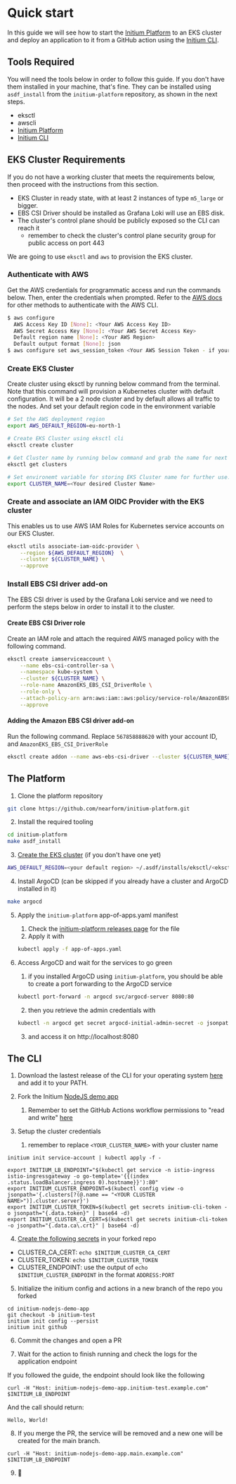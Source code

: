 # Quick start

In this guide we will see how to start the [Initium Platform](https://github.com/nearform/initium-platform) to an EKS cluster and deploy an application to it from a GitHub action using the [Initium CLI](https://github.com/nearform/initium-cli).

## Tools Required

You will need the tools below in order to follow this guide. If you don't have them installed in your machine, that's fine. They can be installed using `asdf_install` from the `initium-platform` repository, as shown in the next steps.

- eksctl
- awscli
- [Initium Platform](https://github.com/nearform/initium-platform)
- [Initium CLI](https://github.com/nearform/initium-cli)


## EKS Cluster Requirements

If you do not have a working cluster that meets the requirements below, then proceed with the instructions from this section.

- EKS Cluster in ready state, with at least 2 instances of type `m5_large` or bigger. 
- EBS CSI Driver should be installed as Grafana Loki will use an EBS disk.
- The cluster's control plane should be publicly exposed so the CLI can reach it
  - remember to check the cluster's control plane security group for public access on port 443

We are going to use `eksctl` and `aws` to provision the EKS cluster.

### Authenticate with AWS

Get the AWS credentials for programmatic access and run the commands below. Then, enter the credentials when prompted. Refer to the [AWS docs](https://docs.aws.amazon.com/cli/latest/userguide/getting-started-quickstart.html) for other methods to authenticate with the AWS CLI.

```bash
$ aws configure
  AWS Access Key ID [None]: <Your AWS Access Key ID>
  AWS Secret Access Key [None]: <Your AWS Secret Access Key>
  Default region name [None]: <Your AWS Region>
  Default output format [None]: json
$ aws configure set aws_session_token <Your AWS Session Token - if your organization uses them>

```

### Create EKS Cluster

Create cluster using eksctl by running below command from the terminal. Note that this command will provision a Kubernetes cluster with default configuration. It will be a 2 node cluster and by default allows all traffic to the nodes. And set your default region code in the environment variable

```bash
# Set the AWS deployment region
export AWS_DEFAULT_REGION=eu-north-1

# Create EKS Cluster using eksctl cli
eksctl create cluster

# Get Cluster name by running below command and grab the name for next command.
eksctl get clusters

# Set environemt variable for storing EKS Cluster name for further use.
export CLUSTER_NAME=<Your desired Cluster Name>

```

### Create and associate an IAM OIDC Provider with the EKS cluster

This enables us to use AWS IAM Roles for Kubernetes service accounts on our EKS Cluster.


```bash
eksctl utils associate-iam-oidc-provider \
    --region ${AWS_DEFAULT_REGION}  \
    --cluster ${CLUSTER_NAME} \
    --approve
```

### Install EBS CSI driver add-on

The EBS CSI driver is used by the Grafana Loki service and we need to perform the steps below in order to install it to the cluster.

#### Create EBS CSI Driver role

Create an IAM role and attach the required AWS managed policy with the following command. 

```bash
eksctl create iamserviceaccount \
    --name ebs-csi-controller-sa \
    --namespace kube-system \
    --cluster ${CLUSTER_NAME} \
    --role-name AmazonEKS_EBS_CSI_DriverRole \
    --role-only \
    --attach-policy-arn arn:aws:iam::aws:policy/service-role/AmazonEBSCSIDriverPolicy \
    --approve
```

#### Adding the Amazon EBS CSI driver add-on

Run the following command. Replace `567858888620` with your account ID, and `AmazonEKS_EBS_CSI_DriverRole`

```bash
eksctl create addon --name aws-ebs-csi-driver --cluster ${CLUSTER_NAME} --service-account-role-arn arn:aws:iam::567858888620:role/AmazonEKS_EBS_CSI_DriverRole --force

```

## The Platform

1. Clone the platform repository

```bash
git clone https://github.com/nearform/initium-platform.git
```

2. Install the required tooling

```bash
cd initium-platform
make asdf_install
```

3. [Create the EKS cluster](https://docs.aws.amazon.com/eks/latest/userguide/create-cluster.html) (if you don't have one yet)

```bash
AWS_DEFAULT_REGION=<your default region> ~/.asdf/installs/eksctl/<eksctl version installed>/bin/eksctl create cluster
```

4. Install ArgoCD (can be skipped if you already have a cluster and ArgoCD installed in it)

```bash
make argocd
```

5. Apply the `initium-platform` app-of-apps.yaml manifest
    1. Check the [initium-platform releases page](https://github.com/nearform/initium-platform/releases) for the file
    2. Apply it with
    ```bash
    kubectl apply -f app-of-apps.yaml
    ```

6. Access ArgoCD and wait for the services to go green
    1. if you installed ArgoCD using `initium-platform`, you should be able to create a port forwarding to the ArgoCD service
    ```bash
    kubectl port-forward -n argocd svc/argocd-server 8080:80
    ```
    2. then you retrieve the admin credentials with
    ```bash
    kubectl -n argocd get secret argocd-initial-admin-secret -o jsonpath="{.data.password}" | base64 -d
    ```
    3. and access it on http://localhost:8080

## The CLI

1. Download the lastest release of the CLI for your operating system [here](https://github.com/nearform/initium-cli/releases) and add it to your PATH.

2. Fork the Initium [NodeJS demo app](https://github.com/nearform/initium-nodejs-demo-app)
    1. Remember to set the GitHub Actions workflow permissions to "read and write" [here](https://docs.github.com/en/repositories/managing-your-repositorys-settings-and-features/enabling-features-for-your-repository/managing-github-actions-settings-for-a-repository#configuring-the-default-github_token-permissions)

3. Setup the cluster credentials
    1. remember to replace `<YOUR_CLUSTER_NAME>` with your cluster name

```
initium init service-account | kubectl apply -f -

export INITIUM_LB_ENDPOINT="$(kubectl get service -n istio-ingress istio-ingressgateway -o go-template='{{(index .status.loadBalancer.ingress 0).hostname}}'):80"
export INITIUM_CLUSTER_ENDPOINT=$(kubectl config view -o jsonpath='{.clusters[?(@.name == "<YOUR CLUSTER NAME>")].cluster.server}')
export INITIUM_CLUSTER_TOKEN=$(kubectl get secrets initium-cli-token -o jsonpath="{.data.token}" | base64 -d)
export INITIUM_CLUSTER_CA_CERT=$(kubectl get secrets initium-cli-token -o jsonpath="{.data.ca\.crt}" | base64 -d)
```

4. [Create the following secrets](https://docs.github.com/en/actions/security-guides/encrypted-secrets#creating-encrypted-secrets-for-a-repository) in your forked repo

- CLUSTER_CA_CERT: `echo $INITIUM_CLUSTER_CA_CERT`
- CLUSTER_TOKEN: `echo $INITIUM_CLUSTER_TOKEN`
- CLUSTER_ENDPOINT: use the output of `echo $INITIUM_CLUSTER_ENDPOINT` in the format `ADDRESS:PORT`

5. Initialize the initium config and actions in a new branch of the repo you forked

```
cd initium-nodejs-demo-app
git checkout -b initium-test
initium init config --persist
initium init github
```

6. Commit the changes and open a PR

7. Wait for the action to finish running and check the logs for the application endpoint

If you followed the guide, the endpoint should look like the following

```
curl -H "Host: initium-nodejs-demo-app.initium-test.example.com" $INITIUM_LB_ENDPOINT
```

And the call should return:

```
Hello, World!
```

8. If you merge the PR, the service will be removed and a new one will be created for the main branch.

```
curl -H "Host: initium-nodejs-demo-app.main.example.com" $INITIUM_LB_ENDPOINT
```

9. 🚀

